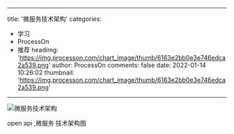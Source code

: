 
---
title: '微服务技术架构'
categories: 
 - 学习
 - ProcessOn
 - 推荐
headimg: 'https://img.processon.com/chart_image/thumb/6163e2bb0e3e746edca2a539.png'
author: ProcessOn
comments: false
date: 2022-01-14 10:26:02
thumbnail: 'https://img.processon.com/chart_image/thumb/6163e2bb0e3e746edca2a539.png'
---

<div>   
<img class="thumb" alt="微服务技术架构" src="https://img.processon.com/chart_image/thumb/6163e2bb0e3e746edca2a539.png" referrerpolicy="no-referrer">
<p>open api ,微服务 技术架构图</p>  
</div>
            